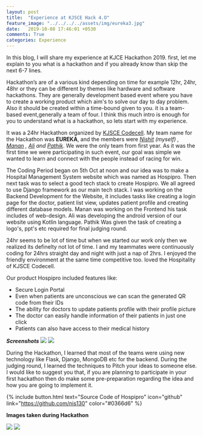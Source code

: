 ```yaml
---
layout: post
title:  "Experience at KJSCE Hack 4.O"
feature_image: "../../../../assets/img/eureka3.jpg"
date:   2019-10-08 17:46:01 +0530
comments: True
categories: Experience
---
```

In this blog, I will share my experience at KJCE Hackathon 2019. first, let me explain to you what is a hackathon and if you already know than skip the next 6-7 lines.

Hackathon’s are of a various kind depending on time for example 12hr, 24hr, 48hr or they can be different by themes like hardware and software hackathons. They are generally development based event where you have to create a working product which aim's to solve our day to day problem. Also it should be created within a time-bound given to you. it is a team-based event,generally a team of four. I think this much intro is enough for you to understand what is a hackathon, so lets start with my experience.

It was a 24hr Hackathon organized by [KJSCE Codecell](http://www.kjscecodecell.com). My team name for the Hackathon was **EUREKA**, and the members were *[Nishit](https://www.linkedin.com/in/nishit-patel-45a8b0136/) (myself) , [Manan](https://www.linkedin.com/in/manan-pandya-435215192/) , [Ali](https://www.linkedin.com/in/ali-solanki-2a1227192/) and [Pathik](https://www.linkedin.com/in/pathik-ghugare-4b7b60191/)*. We were the only team from first year. As it was the first time we were participating in such event, our goal was simple we wanted to learn and connect with the people instead of racing for win.

The Coding Period began on 5th Oct at noon and our idea was to make a Hospital Management System website which was named as Hospipro. Then next task was to select a good tech stack to create Hospipro. We all agreed to use Django framework as our main tech stack. I was working on the Backend Development for the Website, it includes tasks like creating a login page for the doctor, patient list view, updates patient profile and creating different database models. Manan was working on the Frontend his task includes of web-design. Ali was developing the android version of our website using Kotlin language. Pathik Was given the task of creating a logo's, ppt's etc required for final judging round.

24hr seems to be lot of time but when we started our work only then we realized its definelty not lot of time. I and my teammates were continuously coding for 24hrs straight day and night with just a nap of 2hrs. I enjoyed the friendly environment at the same time competitive too. loved the Hospitality of KJSCE Codecell.

Our product Hospipro included features like:
* Secure Login Portal
* Even when patients are unconscious we can scan the generated QR code from their IDs
* The ability for doctors to update patients profile with their profile picture
* The doctor can easily handle information of their patients in just one click
* Patients can also have access to their medical history


***Screenshots***
![](../../../../assets/img/home.png)
![](../../../../assets/img/login.png)


During the Hackathon, I learned that most of the teams were using new technology like Flask, Django, MongoDB etc for the backend. During the judging round, I learned the techniques to Pitch your ideas to someone else. I would like to suggest you that, if you are planning to participate in your first hackathon then do make some pre-preparation regarding the idea and how you are going to implement it.

{% include button.html  text="Source Code of Hospipro" icon="github" link="https://github.com/nis130" color="#0366d6" %}



**Images taken during Hackathon**

![](../../../../assets/img/feature.jpg)
![](../../../../assets/img/image2.jpeg)